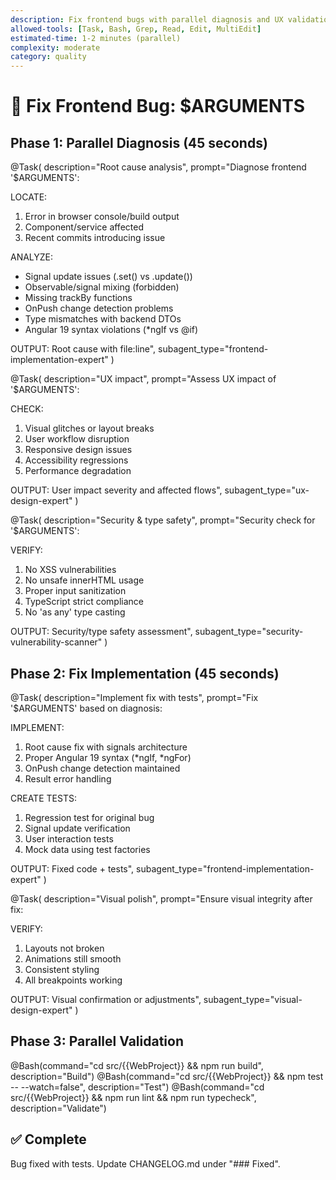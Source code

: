 ```yaml
---
description: Fix frontend bugs with parallel diagnosis and UX validation
allowed-tools: [Task, Bash, Grep, Read, Edit, MultiEdit]
estimated-time: 1-2 minutes (parallel)
complexity: moderate
category: quality
---
```


# 🔧 Fix Frontend Bug: $ARGUMENTS

## Phase 1: Parallel Diagnosis (45 seconds)

@Task(
  description="Root cause analysis",
  prompt="Diagnose frontend '$ARGUMENTS':
  
  LOCATE:
  1. Error in browser console/build output
  2. Component/service affected
  3. Recent commits introducing issue
  
  ANALYZE:
  - Signal update issues (.set() vs .update())
  - Observable/signal mixing (forbidden)
  - Missing trackBy functions
  - OnPush change detection problems
  - Type mismatches with backend DTOs
  - Angular 19 syntax violations (*ngIf vs @if)
  
  OUTPUT: Root cause with file:line",
  subagent_type="frontend-implementation-expert"
)

@Task(
  description="UX impact",
  prompt="Assess UX impact of '$ARGUMENTS':
  
  CHECK:
  1. Visual glitches or layout breaks
  2. User workflow disruption
  3. Responsive design issues
  4. Accessibility regressions
  5. Performance degradation
  
  OUTPUT: User impact severity and affected flows",
  subagent_type="ux-design-expert"
)

@Task(
  description="Security & type safety",
  prompt="Security check for '$ARGUMENTS':
  
  VERIFY:
  1. No XSS vulnerabilities
  2. No unsafe innerHTML usage
  3. Proper input sanitization
  4. TypeScript strict compliance
  5. No 'as any' type casting
  
  OUTPUT: Security/type safety assessment",
  subagent_type="security-vulnerability-scanner"
)

## Phase 2: Fix Implementation (45 seconds)

@Task(
  description="Implement fix with tests",
  prompt="Fix '$ARGUMENTS' based on diagnosis:
  
  IMPLEMENT:
  1. Root cause fix with signals architecture
  2. Proper Angular 19 syntax (*ngIf, *ngFor)
  3. OnPush change detection maintained
  4. Result<T> error handling
  
  CREATE TESTS:
  1. Regression test for original bug
  2. Signal update verification
  3. User interaction tests
  4. Mock data using test factories
  
  OUTPUT: Fixed code + tests",
  subagent_type="frontend-implementation-expert"
)

@Task(
  description="Visual polish",
  prompt="Ensure visual integrity after fix:
  
  VERIFY:
  1. Layouts not broken
  2. Animations still smooth
  3. Consistent styling
  4. All breakpoints working
  
  OUTPUT: Visual confirmation or adjustments",
  subagent_type="visual-design-expert"
)

## Phase 3: Parallel Validation

@Bash(command="cd src/{{WebProject}} && npm run build", description="Build")
@Bash(command="cd src/{{WebProject}} && npm test -- --watch=false", description="Test")
@Bash(command="cd src/{{WebProject}} && npm run lint && npm run typecheck", description="Validate")

## ✅ Complete
Bug fixed with tests. Update CHANGELOG.md under "### Fixed".